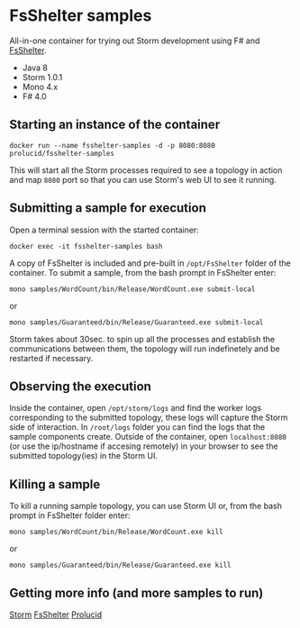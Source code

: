 # FsShelter samples
All-in-one container for trying out Storm development using F# and [FsShelter](https://github.com/prolucid/FsShelter).

 * Java 8
 * Storm 1.0.1
 * Mono 4.x
 * F# 4.0

## Starting an instance of the container
```
docker run --name fsshelter-samples -d -p 8080:8080 prolucid/fsshelter-samples
```

This will start all the Storm processes required to see a topology in action and map `8080` port so that you can use Storm's web UI to see it running.

## Submitting a sample for execution
Open a terminal session with the started container:
```
docker exec -it fsshelter-samples bash
```

A copy of FsShelter is included and pre-built in `/opt/FsShelter` folder of the container. To submit a sample, from the bash prompt in FsShelter enter:
```
mono samples/WordCount/bin/Release/WordCount.exe submit-local
```
or
```
mono samples/Guaranteed/bin/Release/Guaranteed.exe submit-local
```
Storm takes about 30sec. to spin up all the processes and establish the communications between them, the topology will run indefinetely and be restarted if necessary.

## Observing the execution
Inside the container, open `/opt/storm/logs` and find the worker logs corresponding to the submitted topology, these logs will capture the Storm side of interaction.
In `/root/logs` folder you can find the logs that the sample components create.
Outside of the container, open `localhost:8080` (or use the ip/hostname if accesing remotely) in your browser to see the submitted topology(ies) in the Storm UI.


## Killing a sample
To kill a running sample topology, you can use Storm UI or, from the bash prompt in FsShelter folder enter:
```
mono samples/WordCount/bin/Release/WordCount.exe kill
```
or
```
mono samples/Guaranteed/bin/Release/Guaranteed.exe kill
```

## Getting more info (and more samples to run)
[Storm](http://storm.apache.org)
[FsShelter](https://prolucid.github.io/FsShelter)
[Prolucid](http://prolucid.ca)
